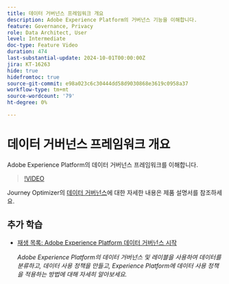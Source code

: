 ```yaml
---
title: 데이터 거버넌스 프레임워크 개요
description: Adobe Experience Platform의 거버넌스 기능을 이해합니다.
feature: Governance, Privacy
role: Data Architect, User
level: Intermediate
doc-type: Feature Video
duration: 474
last-substantial-update: 2024-10-01T00:00:00Z
jira: KT-16263
hide: true
hidefromtoc: true
source-git-commit: e98a023c6c30444dd58d9030868e3619c0958a37
workflow-type: tm+mt
source-wordcount: '79'
ht-degree: 0%

---
```



# 데이터 거버넌스 프레임워크 개요

Adobe Experience Platform의 데이터 거버넌스 프레임워크를 이해합니다.

>[!VIDEO](https://video.tv.adobe.com/v/29708/?learn=on)

Journey Optimizer의 [데이터 거버넌스](https://experienceleague.adobe.com/en/docs/journey-optimizer/using/privacy/action-privacy-restricted)에 대한 자세한 내용은 제품 설명서를 참조하세요.

## 추가 학습

* [재생 목록: Adobe Experience Platform 데이터 거버넌스 시작](https://experienceleague.adobe.com/en/playlists/experience-platform-get-started-with-data-governance)

  *Adobe Experience Platform의 데이터 거버넌스 및 레이블을 사용하여 데이터를 분류하고, 데이터 사용 정책을 만들고, Experience Platform에 데이터 사용 정책을 적용하는 방법에 대해 자세히 알아보세요.*
